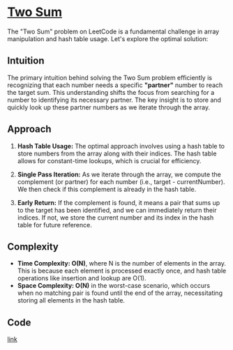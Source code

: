 # [Two Sum](https://leetcode.com/problems/two-sum/)

The "Two Sum" problem on LeetCode is a fundamental challenge in array manipulation and hash table usage. Let's explore 
the optimal solution:

## Intuition

The primary intuition behind solving the Two Sum problem efficiently is recognizing that each number needs a specific 
**"partner"** number to reach the target sum. This understanding shifts the focus from searching for a number to 
identifying its necessary partner. The key insight is to store and quickly look up these partner numbers as we 
iterate through the array.

## Approach

1. **Hash Table Usage:** The optimal approach involves using a hash table to store numbers from the array along with 
their indices. The hash table allows for constant-time lookups, which is crucial for efficiency.

2. **Single Pass Iteration:** As we iterate through the array, we compute the complement (or partner) for each number 
(i.e., target - currentNumber). We then check if this complement is already in the hash table.

3. **Early Return:** If the complement is found, it means a pair that sums up to the target has been identified, and we 
can immediately return their indices. If not, we store the current number and its index in the hash table for future 
reference.

## Complexity

- **Time Complexity: O(N)**, where N is the number of elements in the array. This is because each element is processed 
exactly once, and hash table operations like insertion and lookup are O(1).
- **Space Complexity: O(N)** in the worst-case scenario, which occurs when no matching pair is found until the end of 
the array, necessitating storing all elements in the hash table.

## Code

[link](../src/main/java/io/dksifoua/leetcode/twosum/Solution.java)